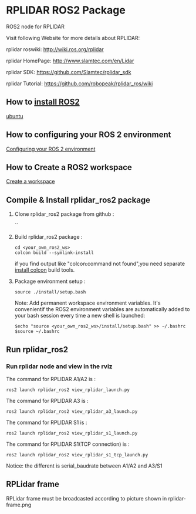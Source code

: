 # RPLIDAR ROS2 Package

ROS2 node for RPLIDAR

Visit following Website for more details about RPLIDAR:

rplidar roswiki: http://wiki.ros.org/rplidar

rplidar HomePage:   http://www.slamtec.com/en/Lidar

rplidar SDK: https://github.com/Slamtec/rplidar_sdk

rplidar Tutorial:  https://github.com/robopeak/rplidar_ros/wiki

## How to [install ROS2](https://index.ros.org/doc/ros2/Installation)
[ubuntu](https://docs.ros.org/en/foxy/Installation/Ubuntu-Install-Debians.html)

## How to configuring your ROS 2 environment
[Configuring your ROS 2 environment](https://docs.ros.org/en/foxy/Tutorials/Configuring-ROS2-Environment.html)

## How to Create a ROS2 workspace
[Create a workspace](https://docs.ros.org/en/foxy/Tutorials/Workspace/Creating-A-Workspace.html)

## Compile & Install rplidar_ros2 package

1. Clone rplidar_ros2 package from github : 

   ``

2. Build rplidar_ros2 package :

   ```
   cd <your_own_ros2_ws>
   colcon build --symlink-install
   ```
   if you find output like "colcon:command not found",you need separate [install colcon](https://docs.ros.org/en/foxy/Tutorials/Colcon-Tutorial.html#install-colcon) build tools. 

  
3. Package environment setup :
    ```
    source ./install/setup.bash
    ```

    Note: Add permanent workspace environment variables.
    It's convenientif the ROS2 environment variables are automatically added to your bash session every time a new shell is launched:
    ```
    $echo "source <your_own_ros2_ws>/install/setup.bash" >> ~/.bashrc
    $source ~/.bashrc
    ```

## Run rplidar_ros2

### Run rplidar node and view in the rviz

The command for RPLIDAR A1/A2 is : 

 `ros2 launch rplidar_ros2 view_rplidar_launch.py`

The command for RPLIDAR A3 is : 

 `ros2 launch rplidar_ros2 view_rplidar_a3_launch.py`

The command for RPLIDAR S1 is : 

 `ros2 launch rplidar_ros2 view_rplidar_s1_launch.py`

The command for RPLIDAR S1(TCP connection) is : 

 `ros2 launch rplidar_ros2 view_rplidar_s1_tcp_launch.py`

Notice: the different is serial_baudrate between A1/A2 and A3/S1

## RPLidar frame
RPLidar frame must be broadcasted according to picture shown in rplidar-frame.png